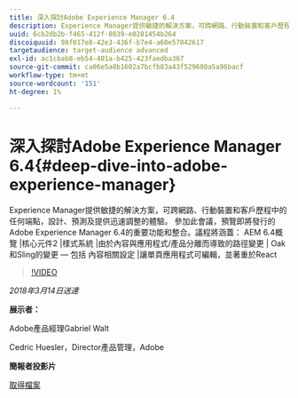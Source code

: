 ```yaml
---
title: 深入探討Adobe Experience Manager 6.4
description: Experience Manager提供敏捷的解決方案，可跨網路、行動裝置和客戶歷程中的任何端點，設計、預測及提供迅速調整的體驗。 參加此會議，預覽即將發行的Adobe Experience Manager 6.4的重要功能和整合。
uuid: 6cb2db2b-f465-412f-8039-e0281454b264
discoiquuid: 98f017e8-42e3-436f-b7e4-a60e57042617
targetaudience: target-audience advanced
exl-id: ac1cbab8-eb54-401a-b425-423faedba367
source-git-commit: ca06e5a8b1602a7bcfb83a43f529680a5a96bacf
workflow-type: tm+mt
source-wordcount: '151'
ht-degree: 1%

---
```


# 深入探討Adobe Experience Manager 6.4{#deep-dive-into-adobe-experience-manager}

Experience Manager提供敏捷的解決方案，可跨網路、行動裝置和客戶歷程中的任何端點，設計、預測及提供迅速調整的體驗。 參加此會議，預覽即將發行的Adobe Experience Manager 6.4的重要功能和整合。議程將涵蓋： AEM 6.4概覽 |核心元件2 |樣式系統 |由於內容與應用程式/產品分離而導致的路徑變更 | Oak和Sling的變更 — 包括 內容相關設定 |讓單頁應用程式可編輯，並著重於React

>[!VIDEO](https://video.tv.adobe.com/v/21749/?quality=9)

*2018年3月14日送達*

**展示者：**

Adobe產品經理Gabriel Walt

Cedric Huesler，Director產品管理，Adobe

**簡報者投影片**

[取得檔案](assets/aem64-developerupdate31418.pdf)

<!--
[Get back to the Overview](https://helpx.adobe.com/experience-manager/kt/eseminars/gems/aem-index.html)
-->
